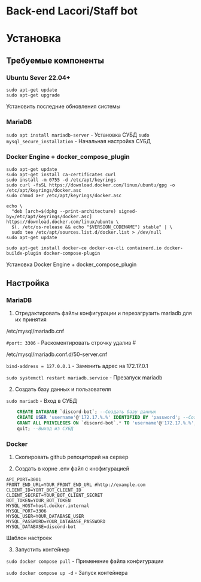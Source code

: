 # Back-end Lacori/Staff bot

# Установка

## Требуемые компоненты

### Ubuntu Sever 22.04+
```
sudo apt-get update
sudo apt-get upgrade
```
Установить последние обновления системы

### MariaDB

`sudo apt install mariadb-server` - Установка СУБД
`sudo mysql_secure_installation` - Начальная настройка СУБД

### Docker Engine + docker_compose_plugin

```
sudo apt-get update
sudo apt-get install ca-certificates curl
sudo install -m 0755 -d /etc/apt/keyrings
sudo curl -fsSL https://download.docker.com/linux/ubuntu/gpg -o /etc/apt/keyrings/docker.asc
sudo chmod a+r /etc/apt/keyrings/docker.asc

echo \
  "deb [arch=$(dpkg --print-architecture) signed-by=/etc/apt/keyrings/docker.asc] https://download.docker.com/linux/ubuntu \
  $(. /etc/os-release && echo "$VERSION_CODENAME") stable" | \
  sudo tee /etc/apt/sources.list.d/docker.list > /dev/null
sudo apt-get update

sudo apt-get install docker-ce docker-ce-cli containerd.io docker-buildx-plugin docker-compose-plugin
```
Установка Docker Engine + docker_compose_plugin

## Настройка

### MariaDB

1. Отредактировать файлы конфигурации и перезагрузить mariadb для их принятия

/etc/mysql/mariadb.cnf

`#port: 3306` - Раскоментировать строчку удалив #

/etc/mysql/mariadb.conf.d/50-server.cnf

`bind-address = 127.0.0.1` - Заменить адрес на 172.17.0.1

`sudo systemctl restart mariadb.service` - Презапуск mariadb

2. Создать базу данных и пользователя

`sudo mariadb` - Вход в СУБД
```sql
    CREATE DATABASE `discord-bot`; --Создать базу данных
    CREATE USER 'username'@'172.17.%.%' IDENTIFIED BY 'password'; --Создать пользователя
    GRANT ALL PRIVILEGES ON `discord-bot`.* TO 'username'@'172.17.%.%'; --Выдать пользователю доступ к базе данных
    quit; --Выход из СУБД
```

### Docker

1. Скопировать github репоциторий на сервер

2. Создать в корне .env файл с кнофигурацией

```shell
API_PORT=3001
FRONT_END_URL=YOUR_FRONT_END_URL #http://example.com
CLIENT_ID=YORT_BOT_CLIENT_ID
CLIENT_SECRET=YOUR_BOT_CLIENT_SECRET
BOT_TOKEN=YOUR_BOT_TOKEN
MYSQL_HOST=host.docker.internal
MYSQL_PORT=3306
MYSQL_USER=YOUR_DATABASE_USER
MYSQL_PASSWORD=YOUR_DATABASE_PASSWORD
MYSQL_DATABASE=discord-bot
```
Шаблон настроек

3. Запустить контейнер

`sudo docker compose pull` - Применение файла конфигурации

`sudo docker compose up -d` - Запуск контейнера